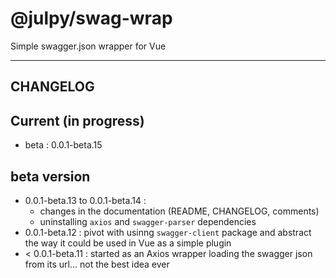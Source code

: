 
# @julpy/swag-wrap

Simple swagger.json wrapper for Vue

---------

## CHANGELOG

## Current (in progress)

- beta : 0.0.1-beta.15

## beta version

- 0.0.1-beta.13 to 0.0.1-beta.14 : 
  - changes in the documentation (README, CHANGELOG, comments)
  - uninstalling `axios` and `swagger-parser` dependencies
- 0.0.1-beta.12 : pivot with usinng `swagger-client` package and abstract the way it could be used in Vue as a simple plugin
- < 0.0.1-beta.11 : started as an Axios wrapper loading the swagger json from its url... not the best idea ever

<!-- ### Breaking changes -->

<!-- ### New features -->

<!-- ### Bug fixes -->
